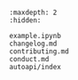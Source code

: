 ```{include} ../README.md
```

```{toctree}
:maxdepth: 2
:hidden:

example.ipynb
changelog.md
contributing.md
conduct.md
autoapi/index
```
